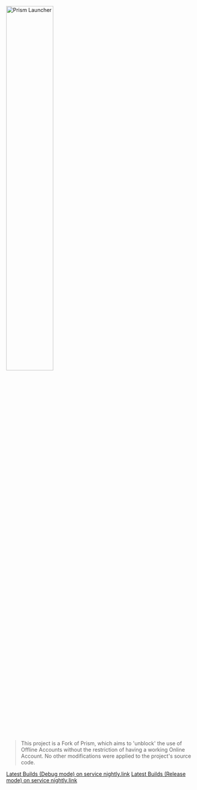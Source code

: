 <p align="left">
<picture>
  <source media="(prefers-color-scheme: dark)" srcset="/program_info/org.prismlauncher.PrismLauncher.logo-darkmode.svg">
  <source media="(prefers-color-scheme: light)" srcset="/program_info/org.prismlauncher.PrismLauncher.logo.svg">
  <img alt="Prism Launcher" src="/program_info/org.prismlauncher.PrismLauncher.logo.svg" width="50%">
</picture>
</p>

> This project is a Fork of Prism, which aims to 'unblock' the use of Offline Accounts without the restriction of having a working Online Account. No other modifications were applied to the project's source code.

[Latest Builds (Debug mode) on service nightly.link](https://nightly.link/Diegiwg/PrismLauncher-Cracked/workflows/trigger_builds/develop)
[Latest Builds (Release mode) on service nightly.link](https://nightly.link/Diegiwg/PrismLauncher-Cracked/workflows/trigger_release/develop)
